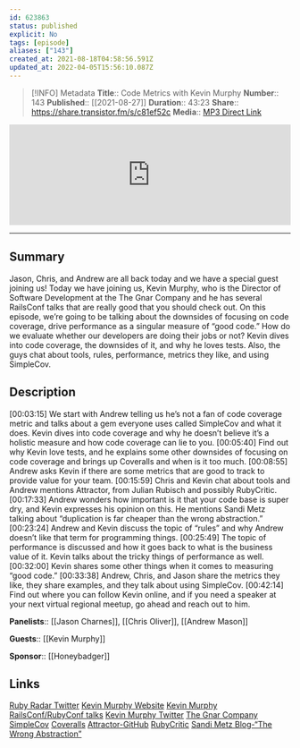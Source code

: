 ```yaml
---
id: 623863
status: published
explicit: No
tags: [episode]
aliases: ["143"]
created_at: 2021-08-18T04:58:56.591Z
updated_at: 2022-04-05T15:56:10.087Z
---
```


> [!INFO] Metadata
> **Title**:: Code Metrics with Kevin Murphy
> **Number**:: 143
> **Published**:: [[2021-08-27]]
> **Duration**:: 43:23
> **Share**:: <https://share.transistor.fm/s/c81ef52c>
> **Media**:: [MP3 Direct Link](https://dts.podtrac.com/redirect.mp3/media.transistor.fm/c81ef52c/9cda4d5e.mp3)

<iframe width="100%" height="180" frameborder="no" scrolling="no" seamless src="https://share.transistor.fm/e/c81ef52c/dark"></iframe>

---

## Summary

Jason, Chris, and Andrew are all back today and we have a special guest joining us! Today we have joining us, Kevin Murphy, who is the Director of Software Development at the The Gnar Company and he has several RailsConf talks that are really good that you should check out. On this episode, we’re going to be talking about the downsides of focusing on code coverage, drive performance as a singular measure of “good code.” How do we evaluate whether our developers are doing their jobs or not? Kevin dives into code coverage, the downsides of it, and why he loves tests. Also, the guys chat about tools, rules, performance, metrics they like, and using SimpleCov.

## Description

[00:03:15] We start with Andrew telling us he’s not a fan of code coverage metric and talks about a gem everyone uses called SimpleCov and what it does. Kevin dives into code coverage and why he doesn’t believe it’s a holistic measure and how code coverage can lie to you.
[00:05:40] Find out why Kevin love tests, and he explains some other downsides of focusing on code coverage and brings up Coveralls and when is it too much.
[00:08:55] Andrew asks Kevin if there are some metrics that are good to track to provide value for your team.
[00:15:59] Chris and Kevin chat about tools and Andrew mentions Attractor, from Julian Rubisch and possibly RubyCritic.
[00:17:33] Andrew wonders how important is it that your code base is super dry, and Kevin expresses his opinion on this. He mentions Sandi Metz talking about “duplication is far cheaper than the wrong abstraction.”
[00:23:24] Andrew and Kevin discuss the topic of “rules” and why Andrew doesn’t like that term for programming things.
[00:25:49] The topic of performance is discussed and how it goes back to what is the business value of it. Kevin talks about the tricky things of performance as well.
[00:32:00] Kevin shares some other things when it comes to measuring “good code.”
[00:33:38] Andrew, Chris, and Jason share the metrics they like, they share examples, and they talk about using SimpleCov.
[00:42:14] Find out where you can follow Kevin online, and if you need a speaker at your next virtual regional meetup, go ahead and reach out to him.

**Panelists**:: [[Jason Charnes]], [[Chris Oliver]], [[Andrew Mason]]

**Guests**:: [[Kevin Murphy]]

**Sponsor**:: [[Honeybadger]]

## Links

[Ruby Radar Twitter](https://twitter.com/therubyradar)
[Kevin Murphy Website](https://kevinjmurphy.com/)
[Kevin Murphy RailsConf/RubyConf talks](https://kevinjmurphy.com/about/)
[Kevin Murphy Twitter](https://twitter.com/kevin_j_m)
[The Gnar Company](https://www.thegnar.co/)
[SimpleCov](https://github.com/simplecov-ruby/simplecov)
[Coveralls](https://coveralls.io/)
[Attractor-GitHub](https://github.com/julianrubisch/attractor)
[RubyCritic](https://github.com/whitesmith/rubycritic)
[Sandi Metz Blog-“The Wrong Abstraction”](https://sandimetz.com/blog/2016/1/20/the-wrong-abstraction)
